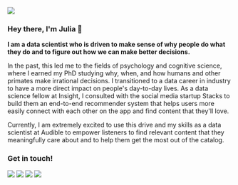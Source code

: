 ![](http://www.juliawatzek.com/images/IMG_9699_landscape.jpg)

### Hey there, I'm Julia 👋

**I am a data scientist who is driven to make sense of why people do what they do and to figure out how we can make better decisions.**

In the past, this led me to the fields of psychology and cognitive science, where I earned my PhD studying why, when, and how humans and other primates make irrational decisions. I transitioned to a data career in industry to have a more direct impact on people's day-to-day lives. As a data science fellow at Insight, I consulted with the social media startup Stacks to build them an end-to-end recommender system that helps users more easily connect with each other on the app and find content that they'll love.

Currently, I am extremely excited to use this drive and my skills as a data scientist at Audible to empower listeners to find relevant content that they meaningfully care about and to help them get the most out of the catalog.

### Get in touch!

[![](https://img.shields.io/badge/&#9993;-email-lightgrey)](mailto:j.watzek@gmail.com)
[![](https://img.shields.io/badge/-website-lightgrey?logo=Jekyll&labelColor=grey)](http://www.juliawatzek.com/)
[![](https://img.shields.io/badge/-watzoever-%231DA1F2?logo=Twitter&logoColor=white)](https://twitter.com/watzoever)
[![](https://img.shields.io/badge/-jwatzek-%230077B5?logo=LinkedIn)](https://www.linkedin.com/in/jwatzek/)


<!--
**jwatzek/jwatzek** is a ✨ _special_ ✨ repository because its `README.md` (this file) appears on your GitHub profile.

Here are some ideas to get you started:

- 🔭 I’m currently working on ...
- 🌱 I’m currently learning ...
- 👯 I’m looking to collaborate on ...
- 🤔 I’m looking for help with ...
- 💬 Ask me about ...
- 📫 How to reach me: ...
- 😄 Pronouns: ...
- ⚡ Fun fact: ...
-->
